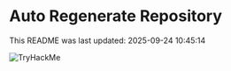 # Auto Regenerate Repository

This README was last updated: 2025-09-24 10:45:14

 ![TryHackMe](https://tryhackme.com/badge/533634)